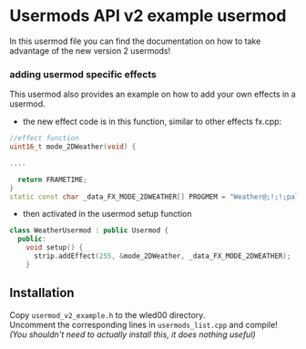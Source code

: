 # Usermods API v2 example usermod

In this usermod file you can find the documentation on how to take advantage of the new version 2 usermods!

### adding usermod specific effects

This usermod also provides an example on how to add your own effects in a usermod.
* the new effect code is in this function, similar to other effects fx.cpp:
```c++
//effect function
uint16_t mode_2DWeather(void) { 

....

  return FRAMETIME;
}
static const char _data_FX_MODE_2DWEATHER[] PROGMEM = "Weather@;!;!;pal=54,2d"; //temperature palette
```
* then activated in the usermod setup function 
```c++
class WeatherUsermod : public Usermod {
  public:
    void setup() {
      strip.addEffect(255, &mode_2DWeather, _data_FX_MODE_2DWEATHER);
    }
```

## Installation 

Copy `usermod_v2_example.h` to the wled00 directory.  
Uncomment the corresponding lines in `usermods_list.cpp` and compile!  
_(You shouldn't need to actually install this, it does nothing useful)_

